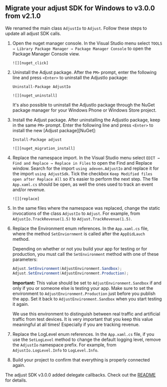 ## Migrate your adjust SDK for Windows to v3.0.0 from v2.1.0

We renamed the main class `AdjustIo` to `Adjust`. Follow these steps to update
all adjust SDK calls.

1. Open the nuget manager console. In the Visual Studio menu select 
   `TOOLS → Library Package Manager → Package Manager Console` to open the Package
   Manager Console view.

       ![][nuget_click]

2. Uninstall the Adjust package. After the `PM>` prompt, enter the following
   line and press `<Enter>` to uninstall the AdjustIo package:

   ```
   Uninstall-Package AdjustIo
   ```

       ![][nuget_uninstall]

   It's also possible to uninstall the AdjustIo package through the NuGet package manager
   for your Windows Phone or Windows Store project.

3. Install the Adjust package. After uninstalling the AdjustIo package, keep in the
   same `PM>` prompt. Enter the following line and press `<Enter>` to install the
   new [Adjust package][NuGet]:

   ```
   Install-Package adjust
   ```

       ![][nuget_migration_install]

4. Replace the namespace import. In the Visual Studio menu select
   `EDIT → Find and Replace → Replace in Files` to open the Find and Replace window.
   Search for the import `using adeven.AdjustIo` and replace it for the import
   `using AdjustSdk`. Tick the checkbox `Keep Modified files open after Replace All` so
   it's easier to perform the next step. The file `App.xaml.cs` should be open, as
   well the ones used to track an event and/or revenue.

       ![][replace]

5. In the same files where the namespace was replaced, change the static invocations of
   the class `AdjustIo` to `Adjust`. For example, from `AdjustIo.TrackRevenue(1.5)` to
   `Adjust.TrackRevenue(1.5)`.


6. Replace the Environment enum references. In the `App.xaml.cs` file, where the method 
   `SetEnviornment` is called after the `AppDidLauch` method.

   Depending on whether or not you build your app for testing or for production,
   you must call the `SetEnvironment` method with one of these parameters:

   ```cs
   Adjust.SetEnvironment(AdjustEnvironment.Sandbox);
   Adjust.SetEnvironment(AdjustEnvironment.Production);
   ```

   **Important:** This value should be set to `AdjustEnvironment.Sandbox` if
   and only if you or someone else is testing your app. Make sure to set the
   environment to `AdjustEnvironment.Production` just before you publish the
   app. Set it back to `AdjustEnvironment.Sandbox` when you start testing it
   again.

   We use this environment to distinguish between real traffic and artificial
   traffic from test devices. It is very important that you keep this value
   meaningful at all times! Especially if you are tracking revenue.

7. Replace the LogLevel enum references. In the `App.xaml.cs` file, 
   if you use the `SetLogLevel` method to change the default logging level, remove 
   the `AdjustIo` namespace prefix. For example, from `AdjustIo.LogLevel.Info`
   to `LogLevel.Info`.

8. Build your project to confirm that everything is properly connected again.

The adjust SDK v3.0.0 added delegate callbacks. Check out the [README] for
details.

[README]: ../README.md
[nuget_click]: https://raw.github.com/adjust/adjust_sdk/master/Resources/windows/01_nuget_console_click.png
[nuget_migration_uninstall]: https://raw.github.com/adjust/adjust_sdk/master/Resources/windows/02_nuget_migration_uninstall.png
[nuget_migration_install]: https://raw.github.com/adjust/adjust_sdk/master/Resources/windows/03_migration_install.png
[replace]: https://raw.github.com/adjust/adjust_sdk/master/Resources/windows/04_replace.png
